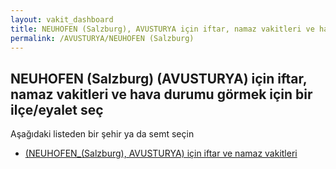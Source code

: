 ```yaml
---
layout: vakit_dashboard
title: NEUHOFEN (Salzburg), AVUSTURYA için iftar, namaz vakitleri ve hava durumu - ilçe/eyalet seç
permalink: /AVUSTURYA/NEUHOFEN (Salzburg)
---
```


## NEUHOFEN (Salzburg) (AVUSTURYA) için iftar, namaz vakitleri ve hava durumu  görmek için bir ilçe/eyalet seç

Aşağıdaki listeden bir şehir ya da semt seçin

* [ (NEUHOFEN_(Salzburg), AVUSTURYA) için iftar ve namaz vakitleri](/AVUSTURYA/NEUHOFEN_(Salzburg)/)

<script type="text/javascript">
  var GLOBAL_COUNTRY = 'AVUSTURYA';
  var GLOBAL_CITY = 'NEUHOFEN (Salzburg)';
  var GLOBAL_STATE = 'NEUHOFEN (Salzburg)';
</script>
